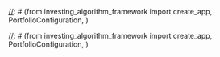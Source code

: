 [//]: # (---)

[//]: # (sidebar_position: 4)

[//]: # (---)

[//]: # ()
[//]: # (# Strategies)

[//]: # (With the framework you can define a trading strategy in a couple of ways. )

[//]: # ()
[//]: # ()
[//]: # (## Class based strategy)

[//]: # ()
[//]: # (```python)

[//]: # (from investing_algorithm_framework import create_app, PortfolioConfiguration, \)

[//]: # (TimeUnit, TradingTimeFrame, TradingDataType, TradingStrategy, Algorithm)

[//]: # ()
[//]: # (class MyTradingStrategy&#40;TradingStrategy&#41;:)

[//]: # (    time_unit = TimeUnit.SECOND)

[//]: # (    interval = 5)

[//]: # (    trading_data_type = TradingDataType.OHLCV)

[//]: # (    trading_time_frame_start_date = datetime.utcnow&#40;&#41; - timedelta&#40;days=1&#41;)

[//]: # (    trading_time_frame = TradingTimeFrame.ONE_MINUTE)

[//]: # (    market = "BITVAVO")

[//]: # (    symbols = ["BTC/EUR"])

[//]: # ()
[//]: # (    def apply_strategy&#40;)

[//]: # (        self,)

[//]: # (        algorithm: Algorithm,)

[//]: # (        market_data,)

[//]: # (    &#41;:)

[//]: # (        print&#40;len&#40;algorithm.get_orders&#40;&#41;&#41;&#41;)

[//]: # (        print&#40;market_data&#41;)

[//]: # (```)

[//]: # ()
[//]: # (## Decorator strategy)

[//]: # (```python)

[//]: # (from investing_algorithm_framework import create_app, PortfolioConfiguration, \)

[//]: # (TimeUnit, TradingTimeFrame, TradingDataType, TradingStrategy, Algorithm)

[//]: # ()
[//]: # (@app.strategy&#40;)

[//]: # (    time_unit=TimeUnit.SECOND,)

[//]: # (    interval=5,)

[//]: # (    market="BITVAVO",)

[//]: # (    trading_data_types=[TradingDataType.OHLCV, TradingDataType.TICKER],)

[//]: # (    trading_time_frame=TradingTimeFrame.ONE_DAY,)

[//]: # (    symbols=["BTC/EUR"],)

[//]: # (    trading_time_frame_start_date=datetime.now&#40;&#41; - timedelta&#40;days=60&#41;,)

[//]: # (&#41;)

[//]: # (def perform_strategy&#40;algorithm: Algorithm, market_data&#41;:)

[//]: # (    print&#40;algorithm.get_portfolio&#40;&#41;&#41;)

[//]: # (    print&#40;algorithm.get_positions&#40;&#41;&#41;)

[//]: # (    print&#40;algorithm.get_orders&#40;&#41;&#41;)

[//]: # (    print&#40;market_data&#41;)

[//]: # (    )
[//]: # (        if algorithm.position_exists&#40;"<symbol>"&#41;:)

[//]: # (            algorithm.close_position&#40;"<symbol>"&#41;)

[//]: # (        else:)

[//]: # (            algorithm.create_limit_order&#40;)

[//]: # (                symbol="<symbol>",)

[//]: # (                side="buy",)

[//]: # (                percentage_portfolio=20,)

[//]: # (                price=market_data["tickers"]["<symbol>"]["bid"])

[//]: # (            &#41;)

[//]: # (```)
